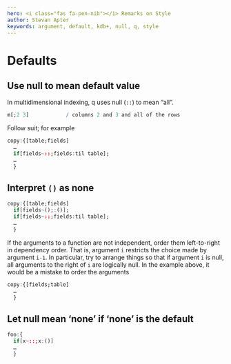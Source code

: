 ```yaml
---
hero: <i class="fas fa-pen-nib"></i> Remarks on Style
author: Stevan Apter
keywords: argument, default, kdb+, null, q, style
---
```


# Defaults


## Use null to mean default value

In multidimensional indexing, q uses null (`::`) to mean “all”. 

```q
m[;2 3]            / columns 2 and 3 and all of the rows
```

Follow suit; for example

```q
copy:{[table;fields]
  …
  if[fields~::;fields:til table];
  …
  }
```


## Interpret `()` as none

```q
copy:{[table;fields]
  if[fields~();:()];
  if[fields~::;fields:til table];
  …
  }
```

If the arguments to a function are not independent, order them left-to-right in dependency order. That is, argument `i` restricts the choice made by argument `i-1`. In particular, try to arrange things so that if argument `i` is null, all arguments to the right of `i` are logically null. In the example above, it would be a mistake to order the arguments

```q
copy:{[fields;table]
  …
  }
```


## Let null mean ‘none’ if ‘none’ is the default

```q
foo:{
  if[x~::;x:()]
  …
  }
```

